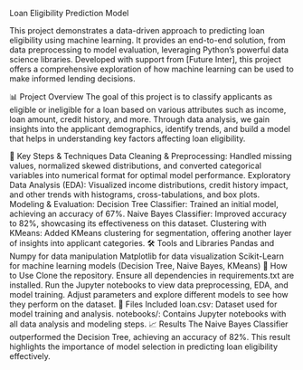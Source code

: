 Loan Eligibility Prediction Model

This project demonstrates a data-driven approach to predicting loan eligibility using machine learning. It provides an end-to-end solution, from data preprocessing to model evaluation, leveraging Python’s powerful data science libraries. Developed with support from [Future Inter], this project offers a comprehensive exploration of how machine learning can be used to make informed lending decisions.

📊 Project Overview
The goal of this project is to classify applicants as eligible or ineligible for a loan based on various attributes such as income, loan amount, credit history, and more. Through data analysis, we gain insights into the applicant demographics, identify trends, and build a model that helps in understanding key factors affecting loan eligibility.

🔑 Key Steps & Techniques
Data Cleaning & Preprocessing: Handled missing values, normalized skewed distributions, and converted categorical variables into numerical format for optimal model performance.
Exploratory Data Analysis (EDA): Visualized income distributions, credit history impact, and other trends with histograms, cross-tabulations, and box plots.
Modeling & Evaluation:
Decision Tree Classifier: Trained an initial model, achieving an accuracy of 67%.
Naive Bayes Classifier: Improved accuracy to 82%, showcasing its effectiveness on this dataset.
Clustering with KMeans: Added KMeans clustering for segmentation, offering another layer of insights into applicant categories.
🛠 Tools and Libraries
Pandas and Numpy for data manipulation
Matplotlib for data visualization
Scikit-Learn for machine learning models (Decision Tree, Naive Bayes, KMeans)
🚀 How to Use
Clone the repository.
Ensure all dependencies in requirements.txt are installed.
Run the Jupyter notebooks to view data preprocessing, EDA, and model training.
Adjust parameters and explore different models to see how they perform on the dataset.
📂 Files Included
loan.csv: Dataset used for model training and analysis.
notebooks/: Contains Jupyter notebooks with all data analysis and modeling steps.
📈 Results
The Naive Bayes Classifier outperformed the Decision Tree, achieving an accuracy of 82%. This result highlights the importance of model selection in predicting loan eligibility effectively.

